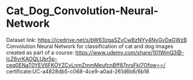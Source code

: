 # Cat_Dog_Convolution-Neural-Network
Dataset link: https://icedrive.net/s/bW63zgaSZvCwBzNYy4NvGvDaGWzB
Convolution Neural Network for classification of cat and dog images created as part of a course:
 https://www.udemy.com/share/101WmQ3@-lcZ6vrKAOQLUbr5p-ceq0ENaT0YEV6FKOYZCvLnmZmmMeufcnBff87nrsFkI7Ofow==/
 certificate:UC-a4828db5-c068-4ce9-a0ad-261d6b6/6b18

